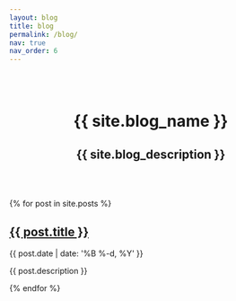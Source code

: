 ```yaml
---
layout: blog
title: blog
permalink: /blog/
nav: true
nav_order: 6
---
```


<div class="post">
  <div class="header-bar" style="padding: 2rem; text-align: center;">
    <h1>{{ site.blog_name }}</h1>
    <h2>{{ site.blog_description }}</h2>
  </div>

</div>

<!--<div class="alert alert-info" role="alert">
  <i class="fas fa-tools"></i> Work in progress - blog posts coming soon!
</div>-->
<br>
<div class="post-list">
  {% for post in site.posts %}
  <div class="post-preview">
    <h2 class="post-title">
      <a href="{{ post.url | prepend: site.baseurl }}">{{ post.title }}</a>
    </h2>
    <p class="post-meta">{{ post.date | date: '%B %-d, %Y' }}</p>
    <p class="post-description">{{ post.description }}</p>
  </div>
  {% endfor %}
</div> 